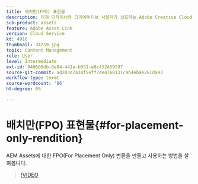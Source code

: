 ```yaml
---
title: 배치만(FPO) 표현물
description: 이제 디자이너와 크리에이티브 사용자가 선호하는 Adobe Creative Cloud 데스크탑 애플리케이션 내에서 Adobe Experience Manager 자산을 사용할 수 있습니다. Adobe Creative Cloud Enterprise용 Adobe Asset Link 확장 기능은 Adobe Photoshop, InDesign 및 Illustrator과 같은 Creative Cloud 도구 내에서 AEM 자산의 메타데이터를 검색 및 탐색, 정렬, 미리 보기, 업로드, 체크아웃, 수정, 체크인 및 볼 수 있는 기능을 확장합니다.
sub-product: assets
feature: Adobe Asset Link
version: Cloud Service
kt: 4916
thumbnail: 34259.jpg
topic: Content Management
role: User
level: Intermediate
exl-id: 940608db-6e84-441a-b031-e8cf52459597
source-git-commit: ad203d7a34f5eff7de4768131c9b4ebae261da93
workflow-type: tm+mt
source-wordcount: '86'
ht-degree: 0%

---
```


# 배치만(FPO) 표현물{#for-placement-only-rendition}

AEM Assets에 대한 FPO(For Placement Only) 변환을 만들고 사용하는 방법을 살펴봅니다.

>[!VIDEO](https://video.tv.adobe.com/v/34259/?quality=12)
